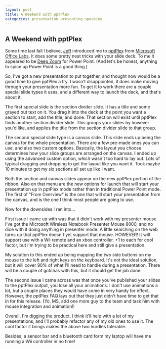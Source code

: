 ```yaml
---
layout: post
title: A Weekend with pptPlex
categories: presentation presenting speaking
---
```

## A Weekend with pptPlex

Some time last fall I believe, [Jeff](http://jeffblankenburg.com/default.aspx) introduced me to [pptPlex](http://www.officelabs.com/projects/pptPlex/Pages/default.aspx) from [Microsoft Office Labs](http://www.officelabs.com/Pages/Default.aspx). It does some pretty neat tricks with your slide deck. To me it appeared to be [Deep Zoom](http://fileforum.betanews.com/detail/Microsoft-Deep-Zoom-Composer/1217877118/1) for Power Point. (And let's be honest, anything to spice up Power Point is a good thing.)

So, I've got a new presentation to put together, and thought now would be a good time to give pptPlex a try. I wasn't disappointed, it does make moving through your presentation more fun. To get it to work there are a couple special slide types it uses, and a different way to launch the deck, and that's about it.

The first special slide is the section divider slide. It has a title and some grayed out text on it. You drag it into the deck at the point you want a section to start, add the title, and done. That section will exist until pptPlex finds another section divider slide. This groups your slides by however you'd like, and applies the title from the section divider slide to that group.

The second special slide type is a canvas slide. This slide ends up being the canvas for the whole presentation. There are a few pre-made ones you can use, and also two custom options. Basically, the layout you choose determines how your slide groups are arranged on the canvas. I ended up using the advanced custom option, which wasn't too hard to lay out. Lots of typical dragging and dropping to get the layout like you want it. Took maybe 10 minutes to get my six sections all set up like I want.

Both the section and canvas slides appear on the new pptPlex portion of the ribbon. Also on that menu are the new options for launch that will start your presentation up in pptPlex mode rather than in traditional Power Point mode. The first of "From Overview" is the one that will start your presentation from the canvas, and is the one I think most people are going to use.

Now for the downsides I ran into...

First issue I came up with was that it didn't work with my presenter mouse. I've got the Microsoft Wireless Notebook Presenter Mouse 8000, and no dice with it doing anything in presenter mode. A little searching on the web turns up that pptPlex doesn't yet support that mouse. HOWEVER! It will support use with a Wii remote and an xbox controller. +1 to each for cool factor, but I'm trying to be practical here and still give a presentation.

My solution to this ended up being mapping the two side buttons on my mouse to the left and right keys on the keyboard. It's not the ideal solution, but it will cover 90% of what I'll need to handle during a presentation. There will be a couple of gotchas with this, but it should get the job done.

The second issue I came across was that once you've published your slides to the pptPlex output, you lose all your animations. I don't use animations a lot, but a couple places they would have come in very handy for effect. However, the pptPlex FAQ lays out that they just didn't have time to get that in for this release. (Yo, MS, add one more guy to the team and task him with mouse integration and animation!)

Overall, I'm digging the product. I think it'll help with a lot of my presentations, and I'll probably refactor any of my old ones to use it. The cool factor it brings makes the above two hurdles tolerable.

Besides, a sensor bar and a bluetooth card form my laptop will have me running a Wii controller in no time!
